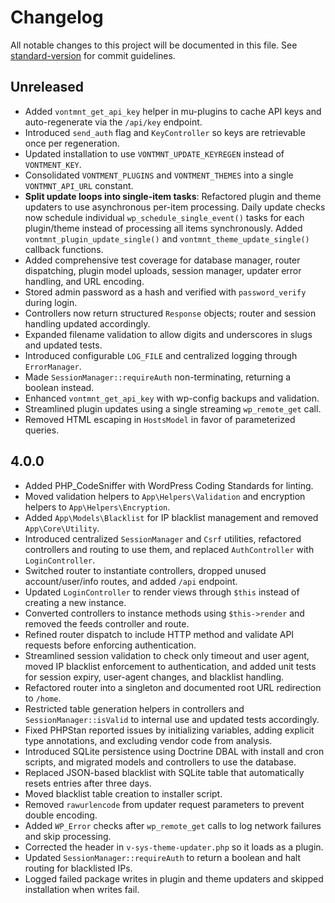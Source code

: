# Changelog

All notable changes to this project will be documented in this file.
See [standard-version](https://github.com/conventional-changelog/standard-version) for commit guidelines.

## Unreleased
- Added `vontmnt_get_api_key` helper in mu-plugins to cache API keys and auto-regenerate via the `/api/key` endpoint.
- Introduced `send_auth` flag and `KeyController` so keys are retrievable once per regeneration.
- Updated installation to use `VONTMNT_UPDATE_KEYREGEN` instead of `VONTMENT_KEY`.
- Consolidated `VONTMENT_PLUGINS` and `VONTMENT_THEMES` into a single `VONTMNT_API_URL` constant.
- **Split update loops into single-item tasks**: Refactored plugin and theme updaters to use asynchronous per-item processing. Daily update checks now schedule individual `wp_schedule_single_event()` tasks for each plugin/theme instead of processing all items synchronously. Added `vontmnt_plugin_update_single()` and `vontmnt_theme_update_single()` callback functions.
- Added comprehensive test coverage for database manager, router dispatching, plugin model uploads, session manager, updater error handling, and URL encoding.
- Stored admin password as a hash and verified with `password_verify` during login.
- Controllers now return structured `Response` objects; router and session handling updated accordingly.
- Expanded filename validation to allow digits and underscores in slugs and updated tests.
- Introduced configurable `LOG_FILE` and centralized logging through `ErrorManager`.
- Made `SessionManager::requireAuth` non-terminating, returning a boolean instead.
- Enhanced `vontmnt_get_api_key` with wp-config backups and validation.
- Streamlined plugin updates using a single streaming `wp_remote_get` call.
- Removed HTML escaping in `HostsModel` in favor of parameterized queries.

## 4.0.0
- Added PHP_CodeSniffer with WordPress Coding Standards for linting.
- Moved validation helpers to `App\Helpers\Validation` and encryption helpers to `App\Helpers\Encryption`.
- Added `App\Models\Blacklist` for IP blacklist management and removed `App\Core\Utility`.
- Introduced centralized `SessionManager` and `Csrf` utilities, refactored controllers and routing to use them, and replaced `AuthController` with `LoginController`.
- Switched router to instantiate controllers, dropped unused account/user/info routes, and added `/api` endpoint.
- Updated `LoginController` to render views through `$this` instead of creating a new instance.
- Converted controllers to instance methods using `$this->render` and removed the feeds controller and route.
- Refined router dispatch to include HTTP method and validate API requests before enforcing authentication.
- Streamlined session validation to check only timeout and user agent, moved IP blacklist enforcement to authentication, and added unit tests for session expiry, user-agent changes, and blacklist handling.
- Refactored router into a singleton and documented root URL redirection to `/home`.
- Restricted table generation helpers in controllers and `SessionManager::isValid` to internal use and updated tests accordingly.
- Fixed PHPStan reported issues by initializing variables, adding explicit type annotations, and excluding vendor code from analysis.
- Introduced SQLite persistence using Doctrine DBAL with install and cron scripts, and migrated models and controllers to use the database.
- Replaced JSON-based blacklist with SQLite table that automatically resets entries after three days.
- Moved blacklist table creation to installer script.
- Removed `rawurlencode` from updater request parameters to prevent double encoding.
- Added `WP_Error` checks after `wp_remote_get` calls to log network failures and skip processing.
- Corrected the header in `v-sys-theme-updater.php` so it loads as a plugin.
- Updated `SessionManager::requireAuth` to return a boolean and halt routing for blacklisted IPs.
- Logged failed package writes in plugin and theme updaters and skipped installation when writes fail.
